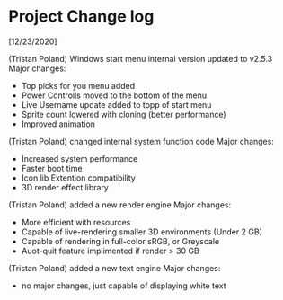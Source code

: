 # Project Change log

[12/23/2020] 

(Tristan Poland) Windows start menu internal version updated to v2.5.3
    Major changes:

   - Top picks for you menu added
   - Power Controlls moved to the bottom of the menu
   - Live Username update added to topp of start menu
   - Sprite count lowered with cloning (better performance)
   - Improved animation

(Tristan Poland) changed internal system function code
    Major changes:

   - Increased system performance
   - Faster boot time
   - Icon lib Extention compatibility
   - 3D render effect library
   
   (Tristan Poland) added a new render engine
    Major changes:
    
   - More efficient with resources
   - Capable of live-rendering smaller 3D environments (Under 2 GB)
   - Capable of rendering in full-color sRGB, or Greyscale
   - Auot-quit feature implimented if render > 30 GB

(Tristan Poland) added a new text engine
    Major changes:
    
   - no major changes, just capable of displaying white text

